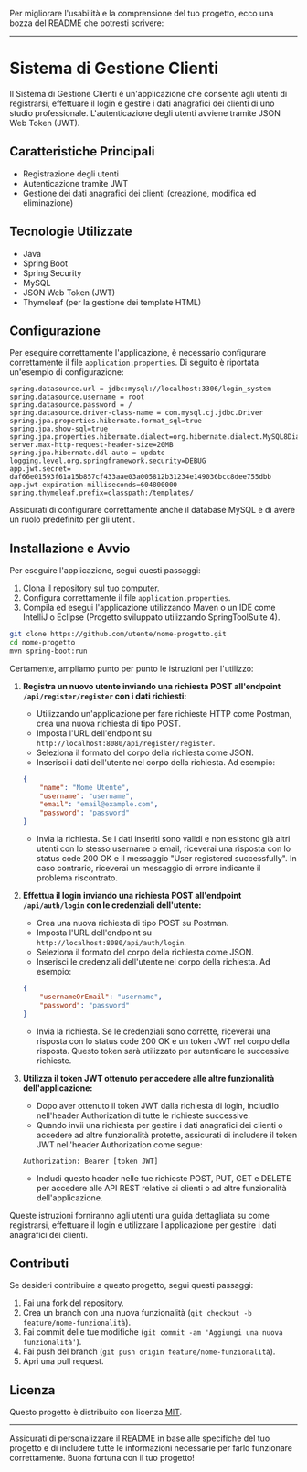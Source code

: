 Per migliorare l'usabilità e la comprensione del tuo progetto, ecco una bozza del README che potresti scrivere:

---

# Sistema di Gestione Clienti

Il Sistema di Gestione Clienti è un'applicazione che consente agli utenti di registrarsi, effettuare il login e gestire i dati anagrafici dei clienti di uno studio professionale. L'autenticazione degli utenti avviene tramite JSON Web Token (JWT).

## Caratteristiche Principali

- Registrazione degli utenti
- Autenticazione tramite JWT
- Gestione dei dati anagrafici dei clienti (creazione, modifica ed eliminazione)

## Tecnologie Utilizzate

- Java
- Spring Boot
- Spring Security
- MySQL
- JSON Web Token (JWT)
- Thymeleaf (per la gestione dei template HTML)

## Configurazione

Per eseguire correttamente l'applicazione, è necessario configurare correttamente il file `application.properties`. Di seguito è riportata un'esempio di configurazione:

```properties
spring.datasource.url = jdbc:mysql://localhost:3306/login_system
spring.datasource.username = root
spring.datasource.password = /
spring.datasource.driver-class-name = com.mysql.cj.jdbc.Driver
spring.jpa.properties.hibernate.format_sql=true
spring.jpa.show-sql=true
spring.jpa.properties.hibernate.dialect=org.hibernate.dialect.MySQL8Dialect
server.max-http-request-header-size=20MB
spring.jpa.hibernate.ddl-auto = update
logging.level.org.springframework.security=DEBUG
app.jwt.secret= daf66e01593f61a15b857cf433aae03a005812b31234e149036bcc8dee755dbb
app.jwt-expiration-milliseconds=604800000
spring.thymeleaf.prefix=classpath:/templates/
```

Assicurati di configurare correttamente anche il database MySQL e di avere un ruolo predefinito per gli utenti.

## Installazione e Avvio

Per eseguire l'applicazione, segui questi passaggi:

1. Clona il repository sul tuo computer.
2. Configura correttamente il file `application.properties`.
3. Compila ed esegui l'applicazione utilizzando Maven o un IDE come IntelliJ o Eclipse (Progetto sviluppato utilizzando SpringToolSuite 4).

```bash
git clone https://github.com/utente/nome-progetto.git
cd nome-progetto
mvn spring-boot:run
```

Certamente, ampliamo punto per punto le istruzioni per l'utilizzo:

1. **Registra un nuovo utente inviando una richiesta POST all'endpoint `/api/register/register` con i dati richiesti:**

    - Utilizzando un'applicazione per fare richieste HTTP come Postman, crea una nuova richiesta di tipo POST.
    - Imposta l'URL dell'endpoint su `http://localhost:8080/api/register/register`.
    - Seleziona il formato del corpo della richiesta come JSON.
    - Inserisci i dati dell'utente nel corpo della richiesta. Ad esempio:

    ```json
    {
        "name": "Nome Utente",
        "username": "username",
        "email": "email@example.com",
        "password": "password"
    }
    ```

    - Invia la richiesta. Se i dati inseriti sono validi e non esistono già altri utenti con lo stesso username o email, riceverai una risposta con lo status code 200 OK e il messaggio "User registered successfully". In caso contrario, riceverai un messaggio di errore indicante il problema riscontrato.

2. **Effettua il login inviando una richiesta POST all'endpoint `/api/auth/login` con le credenziali dell'utente:**

    - Crea una nuova richiesta di tipo POST su Postman.
    - Imposta l'URL dell'endpoint su `http://localhost:8080/api/auth/login`.
    - Seleziona il formato del corpo della richiesta come JSON.
    - Inserisci le credenziali dell'utente nel corpo della richiesta. Ad esempio:

    ```json
    {
        "usernameOrEmail": "username",
        "password": "password"
    }
    ```

    - Invia la richiesta. Se le credenziali sono corrette, riceverai una risposta con lo status code 200 OK e un token JWT nel corpo della risposta. Questo token sarà utilizzato per autenticare le successive richieste.

3. **Utilizza il token JWT ottenuto per accedere alle altre funzionalità dell'applicazione:**

    - Dopo aver ottenuto il token JWT dalla richiesta di login, includilo nell'header Authorization di tutte le richieste successive.
    - Quando invii una richiesta per gestire i dati anagrafici dei clienti o accedere ad altre funzionalità protette, assicurati di includere il token JWT nell'header Authorization come segue:

    ```
    Authorization: Bearer [token JWT]
    ```

    - Includi questo header nelle tue richieste POST, PUT, GET e DELETE per accedere alle API REST relative ai clienti o ad altre funzionalità dell'applicazione.

Queste istruzioni forniranno agli utenti una guida dettagliata su come registrarsi, effettuare il login e utilizzare l'applicazione per gestire i dati anagrafici dei clienti.

## Contributi

Se desideri contribuire a questo progetto, segui questi passaggi:

1. Fai una fork del repository.
2. Crea un branch con una nuova funzionalità (`git checkout -b feature/nome-funzionalità`).
3. Fai commit delle tue modifiche (`git commit -am 'Aggiungi una nuova funzionalità'`).
4. Fai push del branch (`git push origin feature/nome-funzionalità`).
5. Apri una pull request.

## Licenza

Questo progetto è distribuito con licenza [MIT](LICENSE).

---

Assicurati di personalizzare il README in base alle specifiche del tuo progetto e di includere tutte le informazioni necessarie per farlo funzionare correttamente. Buona fortuna con il tuo progetto!
